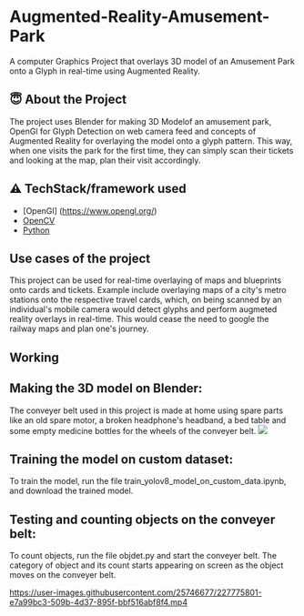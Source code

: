 # Augmented-Reality-Amusement-Park
A computer Graphics Project that overlays 3D model of an Amusement Park onto a Glyph in real-time using Augmented Reality. 

## :innocent: About the Project
The project uses Blender for making 3D Modelof an amusement park, OpenGl for Glyph Detection on web camera feed and concepts of Augmented Reality for overlaying the model onto a glyph pattern. This way, when one visits the park for the first time, they can simply scan their tickets and looking at the map, plan their visit accordingly.

## :warning: TechStack/framework used

- [OpenGl] (https://www.opengl.org/)
- [OpenCV](https://opencv.org/)
- [Python](https://www.python.org/)


## Use cases of the project
This project can be used for real-time overlaying of maps and blueprints onto cards and tickets. Example include overlaying maps of a city's metro stations onto the respective travel cards, which, on being scanned by an individual's mobile camera would detect glyphs and perform augmeted reality overlays in real-time. This would cease the need to google the railway maps and plan one's journey.

## Working
## Making the 3D model on Blender:
The conveyer belt used in this project is made at home using spare parts like an old spare motor, a broken headphone's headband, a bed table and some empty medicine bottles for the wheels of the conveyer belt.
  <img src="https://github.com/Navtegh/Real-Time-Custom-Object-Detection-and-Counting-on-bespoke-conveyer-belt/blob/main/IMG_1.jpg"/>
 

## Training the model on custom dataset:
To train the model, run the file train_yolov8_model_on_custom_data.ipynb, and download the trained model.

## Testing and counting objects on the conveyer belt:
To count objects, run the file objdet.py and start the conveyer belt. The category of object and its count starts appearing on screen as the object moves on the conveyer belt.







https://user-images.githubusercontent.com/25746677/227775801-e7a99bc3-509b-4d37-895f-bbf516abf8f4.mp4


